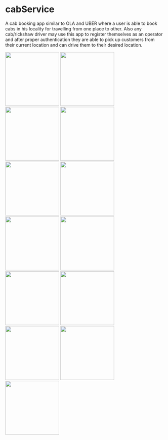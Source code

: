 # cabService
A cab booking app similar to OLA and UBER where a user is able to book cabs in his locality for travelling from one place to other. Also any cab/rickshaw driver may use this app to register themselves as an operator and after proper authentication they are able to pick up customers from their current location and can drive them to their desired location.

<img src="lib/images/1.jpg" width="170">
<img src="lib/images/2.jpg" width="170">
<img src="lib/images/3.jpg" width="170">
<img src="lib/images/4.jpg" width="170">
<img src="lib/images/5.jpg" width="170">
<img src="lib/images/6.jpg" width="170">
<img src="lib/images/7.jpg" width="170">
<img src="lib/images/8.jpg" width="170">
<img src="lib/images/9.jpg" width="170">
<img src="lib/images/10.jpg" width="170">
<img src="lib/images/11.jpg" width="170">
<img src="lib/images/12.jpg" width="170">
<img src="lib/images/13.jpg" width="170">
